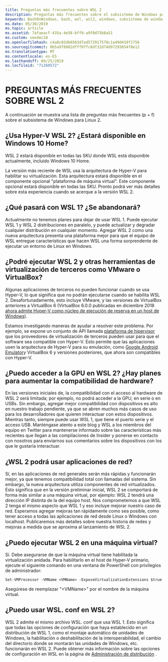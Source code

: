 ```yaml
---
title: Preguntas más frecuentes sobre WSL 2
description: Preguntas más frecuentes sobre el subsistema de Windows para Linux 2
keywords: BashOnWindows, bash, wsl, wsl2, windows, subsistema de windows para linux, subsistemawindows, ubuntu, debian, suse, windows 10, instalación
ms.date: 05/30/2019
ms.topic: article
ms.assetid: 7afaeacf-435a-4e58-bff0-a9f0d75b8a51
ms.custom: seodec18
ms.openlocfilehash: c4a8c02db6563d7ad572917578c1a49d419f1756
ms.sourcegitcommit: 0b5a9f8982dfff07fc8df32d74d97293654f8e12
ms.translationtype: MT
ms.contentlocale: es-ES
ms.lasthandoff: 09/25/2019
ms.locfileid: "71269572"
---
```

# <a name="wsl-2-faq"></a>PREGUNTAS MÁS FRECUENTES SOBRE WSL 2

A continuación se muestra una lista de preguntas más frecuentes (p + f) sobre el subsistema de Windows para Linux 2.

## <a name="does-wsl-2-use-hyper-v-will-it-be-available-on-windows-10-home"></a>¿Usa Hyper-V WSL 2? ¿Estará disponible en Windows 10 Home?

WSL 2 estará disponible en todas las SKU donde WSL está disponible actualmente, incluido Windows 10 Home.

La versión más reciente de WSL usa la arquitectura de Hyper-V para habilitar su virtualización. Esta arquitectura estará disponible en el componente opcional "plataforma de máquina virtual". Este componente opcional estará disponible en todas las SKU. Pronto podrá ver más detalles sobre esta experiencia cuando se acerque a la versión WSL 2.

## <a name="what-will-happen-to-wsl-1-will-it-be-abandoned"></a>¿Qué pasará con WSL 1? ¿Se abandonará?

Actualmente no tenemos planes para dejar de usar WSL 1. Puede ejecutar WSL 1 y WSL 2 distribuciones en paralelo, y puede actualizar y degradar cualquier distribución en cualquier momento. Agregar WSL 2 como una nueva arquitectura presenta una plataforma mejor para que el equipo de WSL entregue características que hacen WSL una forma sorprendente de ejecutar un entorno de Linux en Windows.

## <a name="will-i-be-able-to-run-wsl-2-and-other-3rd-party-virtualization-tools-such-as-vmware-or-virtualbox"></a>¿Podré ejecutar WSL 2 y otras herramientas de virtualización de terceros como VMware o VirtualBox?

Algunas aplicaciones de terceros no pueden funcionar cuando se usa Hyper-V, lo que significa que no podrán ejecutarse cuando se habilita WSL 2. Desafortunadamente, esto incluye VMware, y las versiones de VirtualBox anteriores a VirtualBox 6 (VirtualBox 6.0.0 publicadas en diciembre 2018 [ahora admite Hyper-V como núcleo de ejecución de reserva en un host de Windows][1]).

Estamos investigando maneras de ayudar a resolver este problema. Por ejemplo, se expone un conjunto de API llamada [plataforma de hipervisor][2] que los proveedores de virtualización de terceros pueden usar para que el software sea compatible con Hyper-V. Esto permite que las aplicaciones usen la arquitectura de Hyper-V para su emulación, como [Google Android Emulator][3]y VirtualBox 6 y versiones posteriores, que ahora son compatibles con Hyper-V.

## <a name="can-i-access-the-gpu-in-wsl-2-are-there-plans-to-increase-hardware-support"></a>¿Puedo acceder a la GPU en WSL 2? ¿Hay planes para aumentar la compatibilidad de hardware?

En las versiones iniciales de, la compatibilidad con el acceso al hardware de WSL 2 será limitada; por ejemplo, no podrá acceder a la GPU, en serie o en USBs. Sin embargo, agregar mejor compatibilidad con dispositivos es alto en nuestro trabajo pendiente, ya que se abren muchos más casos de uso para los desarrolladores que quieren interactuar con estos dispositivos. Mientras tanto, siempre puede usar WSL 1, que tiene el puerto serie y el acceso USB. Manténgase atento a este blog y WSL a los miembros del equipo en Twitter para mantenerse informado sobre las características más recientes que llegan a las compilaciones de Insider y ponerse en contacto con nosotros para enviarnos sus comentarios sobre los dispositivos con los que le gustaría interactuar.

## <a name="will-wsl-2-be-able-to-use-networking-applications"></a>¿WSL 2 podrá usar aplicaciones de red?

Sí, en las aplicaciones de red generales serán más rápidas y funcionarán mejor, ya que tenemos compatibilidad total con llamadas del sistema. Sin embargo, la nueva arquitectura utiliza componentes de red virtualizados. Esto significa que en la versión preliminar inicial, WSL 2 se comportará de forma más similar a una máquina virtual, por ejemplo: WSL 2 tendrá una dirección IP distinta de la del equipo host. Nos comprometemos a que WSL 2 tenga el mismo aspecto que WSL 1 y eso incluye mejorar nuestro caso de red. Esperamos agregar mejoras tan rápidamente como sea posible, como tener acceso a todas las aplicaciones de red desde Linux o Windows con localhost. Publicaremos más detalles sobre nuestra historia de redes y mejoras a medida que se aproxima al lanzamiento de WSL 2.

## <a name="can-i-run-wsl-2-in-a-virtual-machine"></a>¿Puedo ejecutar WSL 2 en una máquina virtual?

Sí. Debe asegurarse de que la máquina virtual tiene habilitada la virtualización anidada. Para habilitarlo en el host de Hyper-V primario, ejecute el siguiente comando en una ventana de PowerShell con privilegios de administrador:

`Set-VMProcessor -VMName <VMName> -ExposeVirtualizationExtensions $true`

Asegúrese de reemplazar "&lt;VMName&gt;" por el nombre de la máquina virtual.

## <a name="can-i-use-wslconf-in-wsl-2"></a>¿Puedo usar WSL. conf en WSL 2?

WSL 2 admite el mismo archivo WSL. conf que usa WSL 1. Esto significa que todas las opciones de configuración que haya establecido en un distribución de WSL 1, como el montaje automático de unidades de Windows, la habilitación o deshabilitación de la interoperabilidad, el cambio del directorio donde se montarán las unidades de Windows, etc. funcionarán en WSL 2. Puede obtener más información sobre las opciones de configuración en WSL en la página de [Administración de distribución](./wsl-config.md) . 

 [1]: https://www.virtualbox.org/wiki/Changelog-6.0
 [2]: https://docs.microsoft.com/en-us/virtualization/api/
 [3]: https://devblogs.microsoft.com/visualstudio/hyper-v-android-emulator-support/
